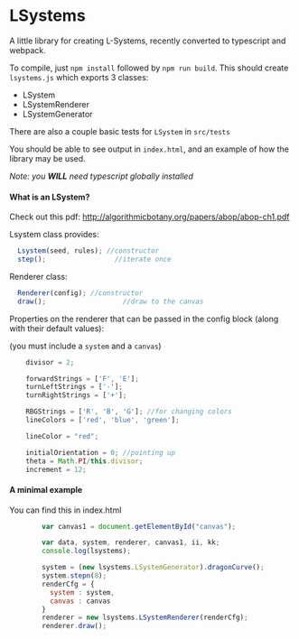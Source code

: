 # LSystems

A little library for creating L-Systems, recently converted to typescript and webpack.

To compile, just `npm install` followed by `npm run build`. This should create `lsystems.js` which exports 3 classes:

* LSystem
* LSystemRenderer
* LSystemGenerator

There are also a couple basic tests for `LSystem` in `src/tests`

You should be able to see output in `index.html`, and an example of how the library may be used.

*Note: you **WILL** need typescript globally installed*

#### What is an LSystem?

Check out this pdf:
http://algorithmicbotany.org/papers/abop/abop-ch1.pdf

Lsystem class provides:

```javascript
  Lsystem(seed, rules); //constructor
  step();                 //iterate once
```

Renderer class:

```javascript
  Renderer(config); //constructor
  draw();                   //draw to the canvas
```

Properties on the renderer that can be passed in the config block (along with their default values):

(you must include a `system` and a `canvas`)

```javascript
    divisor = 2;

    forwardStrings = ['F', 'E'];
    turnLeftStrings = ['-'];
    turnRightStrings = ['+'];

    RBGStrings = ['R', 'B', 'G']; //for changing colors
    lineColors = ['red', 'blue', 'green'];

    lineColor = "red";

    initialOrientation = 0;	//pointing up
    theta = Math.PI/this.divisor;
    increment = 12;

```

#### A minimal example

You can find this in index.html

```javascript
      	var canvas1 = document.getElementById("canvas");

      	var data, system, renderer, canvas1, ii, kk;
        console.log(lsystems);

        system = (new lsystems.LSystemGenerator).dragonCurve();
        system.stepn(8);
        renderCfg = {
          system : system,
          canvas : canvas
        }
        renderer = new lsystems.LSystemRenderer(renderCfg);
        renderer.draw();
```
